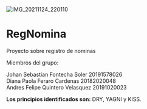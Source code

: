 ![IMG_20211124_220110](https://user-images.githubusercontent.com/91568657/143372558-60d2660f-2106-4e08-bf83-9680e4e7d0b7.jpg)
# RegNomina
 Proyecto sobre registro de nominas 
 
 Miembros del grupo:
  
 Johan Sebastian Fontecha Soler   20191578026   
 Diana Paola Feraro Cardenas      20182020048   
 Andres Felipe Quintero Velasquez 20191020023  


**Los principios identificados son:** DRY, YAGNI y KISS.
